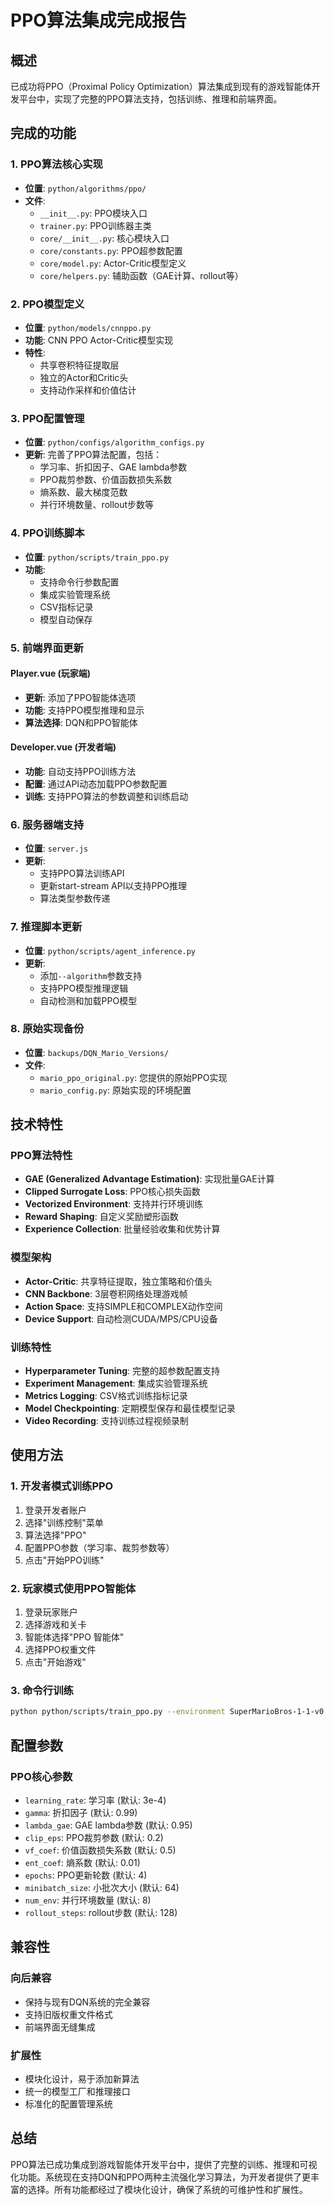 # PPO算法集成完成报告

## 概述
已成功将PPO（Proximal Policy Optimization）算法集成到现有的游戏智能体开发平台中，实现了完整的PPO算法支持，包括训练、推理和前端界面。

## 完成的功能

### 1. PPO算法核心实现
- **位置**: `python/algorithms/ppo/`
- **文件**:
  - `__init__.py`: PPO模块入口
  - `trainer.py`: PPO训练器主类
  - `core/__init__.py`: 核心模块入口
  - `core/constants.py`: PPO超参数配置
  - `core/model.py`: Actor-Critic模型定义
  - `core/helpers.py`: 辅助函数（GAE计算、rollout等）

### 2. PPO模型定义
- **位置**: `python/models/cnnppo.py`
- **功能**: CNN PPO Actor-Critic模型实现
- **特性**: 
  - 共享卷积特征提取层
  - 独立的Actor和Critic头
  - 支持动作采样和价值估计

### 3. PPO配置管理
- **位置**: `python/configs/algorithm_configs.py`
- **更新**: 完善了PPO算法配置，包括：
  - 学习率、折扣因子、GAE lambda参数
  - PPO裁剪参数、价值函数损失系数
  - 熵系数、最大梯度范数
  - 并行环境数量、rollout步数等

### 4. PPO训练脚本
- **位置**: `python/scripts/train_ppo.py`
- **功能**: 
  - 支持命令行参数配置
  - 集成实验管理系统
  - CSV指标记录
  - 模型自动保存

### 5. 前端界面更新

#### Player.vue (玩家端)
- **更新**: 添加了PPO智能体选项
- **功能**: 支持PPO模型推理和显示
- **算法选择**: DQN和PPO智能体

#### Developer.vue (开发者端)
- **功能**: 自动支持PPO训练方法
- **配置**: 通过API动态加载PPO参数配置
- **训练**: 支持PPO算法的参数调整和训练启动

### 6. 服务器端支持
- **位置**: `server.js`
- **更新**: 
  - 支持PPO算法训练API
  - 更新start-stream API以支持PPO推理
  - 算法类型参数传递

### 7. 推理脚本更新
- **位置**: `python/scripts/agent_inference.py`
- **更新**:
  - 添加`--algorithm`参数支持
  - 支持PPO模型推理逻辑
  - 自动检测和加载PPO模型

### 8. 原始实现备份
- **位置**: `backups/DQN_Mario_Versions/`
- **文件**:
  - `mario_ppo_original.py`: 您提供的原始PPO实现
  - `mario_config.py`: 原始实现的环境配置

## 技术特性

### PPO算法特性
- **GAE (Generalized Advantage Estimation)**: 实现批量GAE计算
- **Clipped Surrogate Loss**: PPO核心损失函数
- **Vectorized Environment**: 支持并行环境训练
- **Reward Shaping**: 自定义奖励塑形函数
- **Experience Collection**: 批量经验收集和优势计算

### 模型架构
- **Actor-Critic**: 共享特征提取，独立策略和价值头
- **CNN Backbone**: 3层卷积网络处理游戏帧
- **Action Space**: 支持SIMPLE和COMPLEX动作空间
- **Device Support**: 自动检测CUDA/MPS/CPU设备

### 训练特性
- **Hyperparameter Tuning**: 完整的超参数配置支持
- **Experiment Management**: 集成实验管理系统
- **Metrics Logging**: CSV格式训练指标记录
- **Model Checkpointing**: 定期模型保存和最佳模型记录
- **Video Recording**: 支持训练过程视频录制

## 使用方法

### 1. 开发者模式训练PPO
1. 登录开发者账户
2. 选择"训练控制"菜单
3. 算法选择"PPO"
4. 配置PPO参数（学习率、裁剪参数等）
5. 点击"开始PPO训练"

### 2. 玩家模式使用PPO智能体
1. 登录玩家账户
2. 选择游戏和关卡
3. 智能体选择"PPO 智能体"
4. 选择PPO权重文件
5. 点击"开始游戏"

### 3. 命令行训练
```bash
python python/scripts/train_ppo.py --environment SuperMarioBros-1-1-v0 --episodes 1000 --learning-rate 3e-4
```

## 配置参数

### PPO核心参数
- `learning_rate`: 学习率 (默认: 3e-4)
- `gamma`: 折扣因子 (默认: 0.99)
- `lambda_gae`: GAE lambda参数 (默认: 0.95)
- `clip_eps`: PPO裁剪参数 (默认: 0.2)
- `vf_coef`: 价值函数损失系数 (默认: 0.5)
- `ent_coef`: 熵系数 (默认: 0.01)
- `epochs`: PPO更新轮数 (默认: 4)
- `minibatch_size`: 小批次大小 (默认: 64)
- `num_env`: 并行环境数量 (默认: 8)
- `rollout_steps`: rollout步数 (默认: 128)

## 兼容性

### 向后兼容
- 保持与现有DQN系统的完全兼容
- 支持旧版权重文件格式
- 前端界面无缝集成

### 扩展性
- 模块化设计，易于添加新算法
- 统一的模型工厂和推理接口
- 标准化的配置管理系统

## 总结

PPO算法已成功集成到游戏智能体开发平台中，提供了完整的训练、推理和可视化功能。系统现在支持DQN和PPO两种主流强化学习算法，为开发者提供了更丰富的选择。所有功能都经过了模块化设计，确保了系统的可维护性和扩展性。
